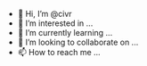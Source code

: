 - 👋 Hi, I’m @civr
- 👀 I’m interested in ...
- 🌱 I’m currently learning ...
- 💞️ I’m looking to collaborate on ...
- 📫 How to reach me ...

<!---
civr/civr is a ✨ special ✨ repository because its `README.md` (this file) appears on your GitHub profile.
You can click the Preview link to take a look at your changes.
--->

